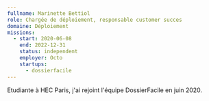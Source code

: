 ```yaml
---
fullname: Marinette Bettiol
role: Chargée de déploiement, responsable customer succes
domaine: Déploiement
missions:
  - start: 2020-06-08
    end: 2022-12-31
    status: independent
    employer: Octo
    startups:
      - dossierfacile
---
```

Etudiante à HEC Paris, j'ai rejoint l'équipe DossierFacile en juin 2020.

